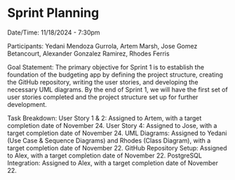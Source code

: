 # Sprint Planning

Date/Time: 11/18/2024 - 7:30pm

Participants: Yedani Mendoza Gurrola, Artem Marsh, Jose Gomez Betancourt, Alexander Gonzalez Ramirez, Rhodes Ferris

Goal Statement: The primary objective for Sprint 1 is to establish the foundation of the budgeting app by defining the project structure, creating the GitHub repository, writing the user stories, and developing the necessary UML diagrams. By the end of Sprint 1, we will have the first set of user stories completed and the project structure set up for further development.

Task Breakdown: 
User Story 1 & 2: Assigned to Artem, with a target completion date of November 24. 
User Story 4: Assigned to Jose, with a target completion date of November 24.
UML Diagrams: Assigned to Yedani (Use Case & Sequence Diagrams) and Rhodes (Class Diagram), with a target completion date of November 22.
GitHub Repository Setup: Assigned to Alex, with a target completion date of November 22.
PostgreSQL Integration: Assigned to Alex, with a target completion date of November 22.
